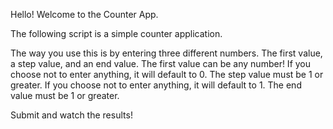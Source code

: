 Hello! Welcome to the Counter App.

The following script is a simple counter application.

The way you use this is by entering three different numbers.
The first value, a step value, and an end value.
The first value can be any number! If you choose not to enter anything, it will default to 0.
The step value must be 1 or greater. If you choose not to enter anything, it will default to 1.
The end value must be 1 or greater.

Submit and watch the results! 
